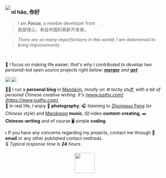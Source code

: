 <p>
<img align="left" src="https://github-readme-stats.vercel.app/api?username=hifocus&show_icons=true&hide_border=true">
</p>  

### nǐ hǎo, 你好
> I am _**Focus**_, a newbie developer from <a href="https://en.wikipedia.org/wiki/China"><img align="center" width="16px" src="https://cdn.statically.io/gh/hifocus/hifocus/master/chinese-flag.svg"></a>.    
> 我是惶心，来自中国的萌新开发者。

> *There are so many imperfections in this world; I am determined to bring improvements.*  

<br>

🌴 I focus on making life easier; <i>that's why I contributed to develop two personal-led open source projects right below: **[merger](https://github.com/hifocus/merger)** and **[get](https://github.com/hifocus/get)**</i>:    

<a href="https://github.com/hifocus/merger">
  <img align="left" src="https://github-readme-stats.vercel.app/api/pin/?username=hifocus&repo=merger&show_owner=true">
</a>
<a href="https://github.com/hifocus/get">
  <img align="left" src="https://github-readme-stats.vercel.app/api/pin/?username=hifocus&repo=get&show_owner=true">
</a>

<a href="#nǐ-hǎo-你好"><img align="center" src="https://i.imgur.com/ebObjSd.png" height="1px" width="100%"></a>


🏃‍♂️ I run a **personal blog** in [Mandarin](https://en.wikipedia.org/wiki/Mandarin_Chinese), *mostly on ⚙️ techy stuff, with a bit of personal Chinese creative writing. It's [www.justhx.com](https://www.justhx.com)*.  
💓 In real life, I enjoy 📸 **photography**, 🎧 listening to [Zhongguo Feng](https://en.wikipedia.org/wiki/Zhongguo_feng) (or _Chinese style_) and [Mandopop](https://en.wikipedia.org/wiki/Mandopop) **music**, ⌨️ video **content-creating**, ✒️ **Chinese-writing** and of course 🖥️ simple **coding**.  
  
📞 If you have any concerns regarding my projects, contact me through 📧 **email** or any other published contact methods.    
⏳ _Typical response time is **24** hours_.

<p align="center">
  <img src="https://i.imgur.com/d2p9BsU.gif" width="64px" height="auto">
    <br>
<!--   <img src="https://visitor-badge.glitch.me/badge?page_id=hifocus.hifocus"> -->
</p>
